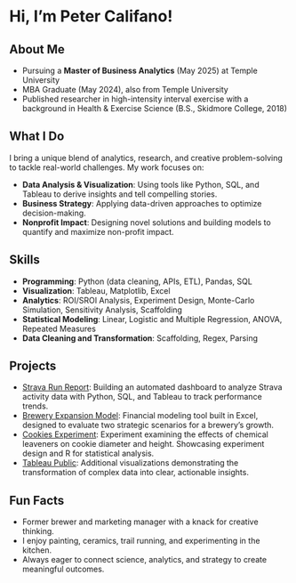 # Hi, I’m Peter Califano!

## About Me
- Pursuing a **Master of Business Analytics** (May 2025) at Temple University  
- MBA Graduate (May 2024), also from Temple University  
- Published researcher in high-intensity interval exercise with a background in Health & Exercise Science (B.S., Skidmore College, 2018)  

## What I Do
I bring a unique blend of analytics, research, and creative problem-solving to tackle real-world challenges. My work focuses on:
- **Data Analysis & Visualization**: Using tools like Python, SQL, and Tableau to derive insights and tell compelling stories.  
- **Business Strategy**: Applying data-driven approaches to optimize decision-making.
- **Nonprofit Impact**: Designing novel solutions and building models to quantify and maximize non-profit impact.

## Skills
- **Programming**: Python (data cleaning, APIs, ETL), Pandas, SQL  
- **Visualization**: Tableau, Matplotlib, Excel  
- **Analytics**: ROI/SROI Analysis, Experiment Design, Monte-Carlo Simulation, Sensitivity Analysis, Scaffolding 
- **Statistical Modeling**: Linear, Logistic and Multiple Regression, ANOVA, Repeated Measures
- **Data Cleaning and Transformation**: Scaffolding, Regex, Parsing

## Projects
- [Strava Run Report](https://github.com/peter-califano/Strava-Run-Report): Building an automated dashboard to analyze Strava activity data with Python, SQL, and Tableau to track performance trends.
- [Brewery Expansion Model](https://github.com/peter-califano/Brewery-Expansion-Model): Financial modeling tool built in Excel, designed to evaluate two strategic scenarios for a brewery’s growth.
- [Cookies Experiment](https://github.com/peter-califano/Cookies-Experiment): Experiment examining the effects of chemical leaveners on cookie diameter and height. Showcasing experiment design and R for statistical analysis.
- [Tableau Public](https://public.tableau.com/app/profile/peter.califano1707/vizzes): Additional visualizations demonstrating the transformation of complex data into clear, actionable insights.

## Fun Facts
- Former brewer and marketing manager with a knack for creative thinking.  
- I enjoy painting, ceramics, trail running, and experimenting in the kitchen.  
- Always eager to connect science, analytics, and strategy to create meaningful outcomes.
